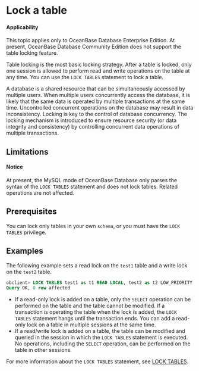 # Lock a table

<main id="notice" >
<h4>Applicability</h4>
<p>This topic applies only to OceanBase Database Enterprise Edition. At present, OceanBase Database Community Edition does not support the table locking feature. </p>
</main>

Table locking is the most basic locking strategy. After a table is locked, only one session is allowed to perform read and write operations on the table at any time. You can use the `LOCK TABLES` statement to lock a table.

A database is a shared resource that can be simultaneously accessed by multiple users. When multiple users concurrently access the database, it is likely that the same data is operated by multiple transactions at the same time. Uncontrolled concurrent operations on the database may result in data inconsistency. Locking is key to the control of database concurrency. The locking mechanism is introduced to ensure resource security (or data integrity and consistency) by controlling concurrent data operations of multiple transactions.

## Limitations

<main id="notice" type='alert'>
<h4>Notice</h4>
<p> At present, the MySQL mode of OceanBase Database only parses the syntax of the <code>LOCK TABLES</code> statement and does not lock tables. Related operations are not affected. </p>
</main>

## Prerequisites

You can lock only tables in your own `schema`, or you must have the `LOCK TABLES` privilege.

## Examples

The following example sets a read lock on the `test1` table and a write lock on the `test2` table.

```sql
obclient> LOCK TABLES test1 as t1 READ LOCAL, test2 as t2 LOW_PRIORITY WRITE;
Query OK, 0 row affected
```

* If a read-only lock is added on a table, only the `SELECT` operation can be performed on the table and the table cannot be modified. If a transaction is operating the table when the lock is added, the `LOCK TABLES` statement hangs until the transaction ends. You can add a read-only lock on a table in multiple sessions at the same time.
* If a read/write lock is added on a table, the table can be modified and queried in the session in which the `LOCK TABLES` statement is executed. No operations, including the `SELECT` operation, can be performed on the table in other sessions.

For more information about the `LOCK TABLES` statement, see [LOCK TABLES](../../../500.sql-reference/100.sql-syntax/200.common-tenant-of-mysql-mode/600.sql-statement-of-mysql-mode/6000.lock-table-of-mysql-mode.md).
